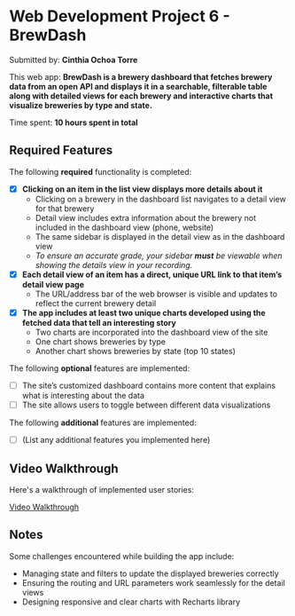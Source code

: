 # Web Development Project 6 - BrewDash

Submitted by: **Cinthia Ochoa Torre**

This web app: **BrewDash is a brewery dashboard that fetches brewery data from an open API and displays it in a searchable, filterable table along with detailed views for each brewery and interactive charts that visualize breweries by type and state.**

Time spent: **10 hours spent in total**

## Required Features

The following **required** functionality is completed:

- [x] **Clicking on an item in the list view displays more details about it**
  - Clicking on a brewery in the dashboard list navigates to a detail view for that brewery
  - Detail view includes extra information about the brewery not included in the dashboard view (phone, website)
  - The same sidebar is displayed in the detail view as in the dashboard view
  - *To ensure an accurate grade, your sidebar **must** be viewable when showing the details view in your recording.*
- [x] **Each detail view of an item has a direct, unique URL link to that item’s detail view page**
  - The URL/address bar of the web browser is visible and updates to reflect the current brewery detail
- [x] **The app includes at least two unique charts developed using the fetched data that tell an interesting story**
  - Two charts are incorporated into the dashboard view of the site
  - One chart shows breweries by type
  - Another chart shows breweries by state (top 10 states)

The following **optional** features are implemented:

- [ ] The site’s customized dashboard contains more content that explains what is interesting about the data
- [ ] The site allows users to toggle between different data visualizations

The following **additional** features are implemented:

- [ ] (List any additional features you implemented here)

## Video Walkthrough

Here's a walkthrough of implemented user stories:

[Video Walkthrough](https://imgur.com/a/QKfPIPz.gif)

## Notes

Some challenges encountered while building the app include:

- Managing state and filters to update the displayed breweries correctly
- Ensuring the routing and URL parameters work seamlessly for the detail views
- Designing responsive and clear charts with Recharts library

